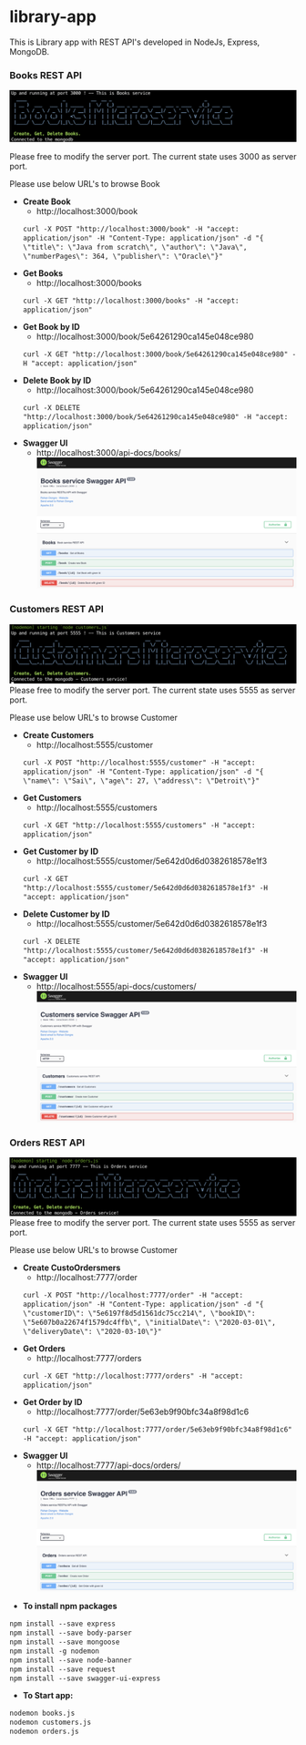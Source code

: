 # library-app
This is Library app with REST API's developed in NodeJs, Express, MongoDB.

### Books REST API
![Alt text](Books-Banner.png "Books")

Please free to modify the server port. The current state uses 3000 as server port.

Please use below URL's to browse Book

* **Create Book**
    - http://localhost:3000/book
    ```
    curl -X POST "http://localhost:3000/book" -H "accept: application/json" -H "Content-Type: application/json" -d "{ \"title\": \"Java from scratch\", \"author\": \"Java\", \"numberPages\": 364, \"publisher\": \"Oracle\"}"
    ```
* **Get Books**
    - http://localhost:3000/books
    ```
    curl -X GET "http://localhost:3000/books" -H "accept: application/json"
    ```
* **Get Book by ID**
    - http://localhost:3000/book/5e64261290ca145e048ce980
    ```
    curl -X GET "http://localhost:3000/book/5e64261290ca145e048ce980" -H "accept: application/json"
    ```
* **Delete Book by ID**
    - http://localhost:3000/book/5e64261290ca145e048ce980
    ```
    curl -X DELETE "http://localhost:3000/book/5e64261290ca145e048ce980" -H "accept: application/json"
    ```
* **Swagger UI**
    - http://localhost:3000/api-docs/books/
![Alt text](Books-service-Swagger-API.png "Books-service-Swagger-API")

### Customers REST API
![Alt text](Customers-Banner.png "Customers")
Please free to modify the server port. The current state uses 5555 as server port.

Please use below URL's to browse Customer

* **Create Customers**
    - http://localhost:5555/customer
    ```
    curl -X POST "http://localhost:5555/customer" -H "accept: application/json" -H "Content-Type: application/json" -d "{ \"name\": \"Sai\", \"age\": 27, \"address\": \"Detroit\"}"
    ```
* **Get Customers**
    - http://localhost:5555/customers
    ```
    curl -X GET "http://localhost:5555/customers" -H "accept: application/json"
    ```
* **Get Customer by ID**
    - http://localhost:5555/customer/5e642d0d6d0382618578e1f3
    ```
    curl -X GET "http://localhost:5555/customer/5e642d0d6d0382618578e1f3" -H "accept: application/json"
    ```
* **Delete Customer by ID**
    - http://localhost:5555/customer/5e642d0d6d0382618578e1f3
    ```
    curl -X DELETE "http://localhost:5555/customer/5e642d0d6d0382618578e1f3" -H "accept: application/json"
    ```
* **Swagger UI**
    - http://localhost:5555/api-docs/customers/
![Alt text](Customers-service-Swagger-API.png "Customers-service-Swagger-API")

### Orders REST API
![Alt text](Orders-Banner.png "Orders")
Please free to modify the server port. The current state uses 5555 as server port.

Please use below URL's to browse Customer

* **Create CustoOrdersmers**
    - http://localhost:7777/order
    ```
    curl -X POST "http://localhost:7777/order" -H "accept: application/json" -H "Content-Type: application/json" -d "{ \"customerID\": \"5e6197f8d5d1561dc75cc214\", \"bookID\": \"5e607b0a22674f1579dc4ffb\", \"initialDate\": \"2020-03-01\", \"deliveryDate\": \"2020-03-10\"}"
    ```
* **Get Orders**
    - http://localhost:7777/orders
    ```
    curl -X GET "http://localhost:7777/orders" -H "accept: application/json"
    ```
* **Get Order by ID**
    - http://localhost:7777/order/5e63eb9f90bfc34a8f98d1c6
    ```
    curl -X GET "http://localhost:7777/order/5e63eb9f90bfc34a8f98d1c6" -H "accept: application/json"
    ```
* **Swagger UI**
    - http://localhost:7777/api-docs/orders/
![Alt text](Orders-service-Swagger-API.png "Orders-service-Swagger-API")

- **To install npm packages**
```
npm install --save express
npm install --save body-parser
npm install --save mongoose
npm install -g nodemon
npm install --save node-banner
npm install --save request
npm install --save swagger-ui-express
```
- **To Start app:**
```
nodemon books.js
nodemon customers.js
nodemon orders.js
```